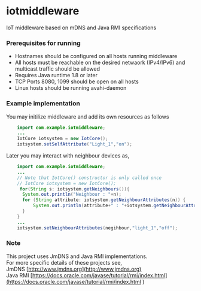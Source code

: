# iotmiddleware
IoT middleware based on mDNS and Java RMI specifications

### Prerequisites for running 
* Hostnames should be configured on all hosts running middleware
* All hosts must be reachable on the desired netwaork (IPv4/IPv6) and multicast traffic should be allowed
* Requires Java runtime 1.8 or later
* TCP Ports 8080, 1099 should be open on all hosts
* Linux hosts should be running avahi-daemon 

### Example implementation

You may initilize middleware and add its own resources as follows

```java
    import com.example.iotmiddleware;
    ...
    IotCore iotsystem = new IotCore();
    iotsystem.setSelfAttribute("Light_1","on");

```

Later you may interact with neighbour devices as,

```java
    import com.example.iotmiddleware;
    ...
    // Note that IotCore() constructor is only called once
    // IotCore iotsystem = new IotCore();
     for(String s: iotsystem.getNeighbours()){
      System.out.println("Neighbour : "+n);
      for (String attribute: iotsystem.getNeighbourAttributes(n)) {
    	  System.out.println(attribute+" : "+iotsystem.getNeighbourAttributeValue(n,attribute));
      }
    }
    ...
    iotsystem.setNeighbourAttributes(negihbour,"light_1","off");

```

### Note
This project uses JmDNS and Java RMI implementations.  
For more specific details of these projects see,  
JmDNS [http://www.jmdns.org](http://www.jmdns.org)  
Java RMI [https://docs.oracle.com/javase/tutorial/rmi/index.html](https://docs.oracle.com/javase/tutorial/rmi/index.html )
